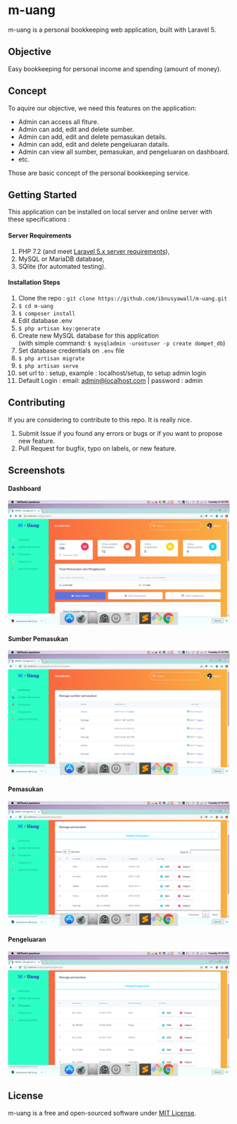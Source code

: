 # m-uang

m-uang is a personal bookkeeping web application, built with Laravel 5.

## Objective
Easy bookkeeping for personal income and spending (amount of money).

## Concept

To aquire our objective, we need this features on the application:

- Admin can access all fiture.
- Admin can add, edit and delete sumber.
- Admin can add, edit and delete pemasukan details.
- Admin can add, edit and delete pengeluaran datails.
- Admin can view all sumber, pemasukan, and pengeluaran on dashboard.
- etc.

Those are basic concept of the personal bookkeeping service.

## Getting Started
This application can be installed on local server and online server with these specifications :

#### Server Requirements
1. PHP 7.2 (and meet [Laravel 5.x server requirements](https://laravel.com/docs/6.x#server-requirements)),
2. MySQL or MariaDB database,
3. SQlite (for automated testing).

#### Installation Steps

1. Clone the repo : `git clone https://github.com/ibnusyawall/m-uang.git`
2. `$ cd m-uang`
3. `$ composer install`
4. Edit database .env
5. `$ php artisan key:generate`
6. Create new MySQL database for this application  
(with simple command: `$ mysqladmin -urootuser -p create dompet_db`)
7. Set database credentials on `.env` file
8. `$ php artisan migrate`
9. `$ php artisan serve`
10. set url to : setup, example : localhost/setup, to setup admin login
11. Default Login : email: admin@localhost.com | password : admin

## Contributing

If you are considering to contribute to this repo. It is really nice.

1. Submit Issue if you found any errors or bugs or if you want to propose new feature.
2. Pull Request for bugfix, typo on labels, or new feature.

## Screenshots

#### Dashboard

![Managemen Keuangan | m-uang](public/screenshot/Dashboard.png)

#### Sumber Pemasukan

![Managemen Keuangan | m-uang](public/screenshot/Sumber.png)

#### Pemasukan

![Managemen Keuangan | m-uang](public/screenshot/Pemasukan.png)

#### Pengeluaran

![Managemen Keuangan | m-uang](public/screenshot/Pengeluaran.png)

## License

m-uang is a free and open-sourced software under [MIT License](LICENSE).
